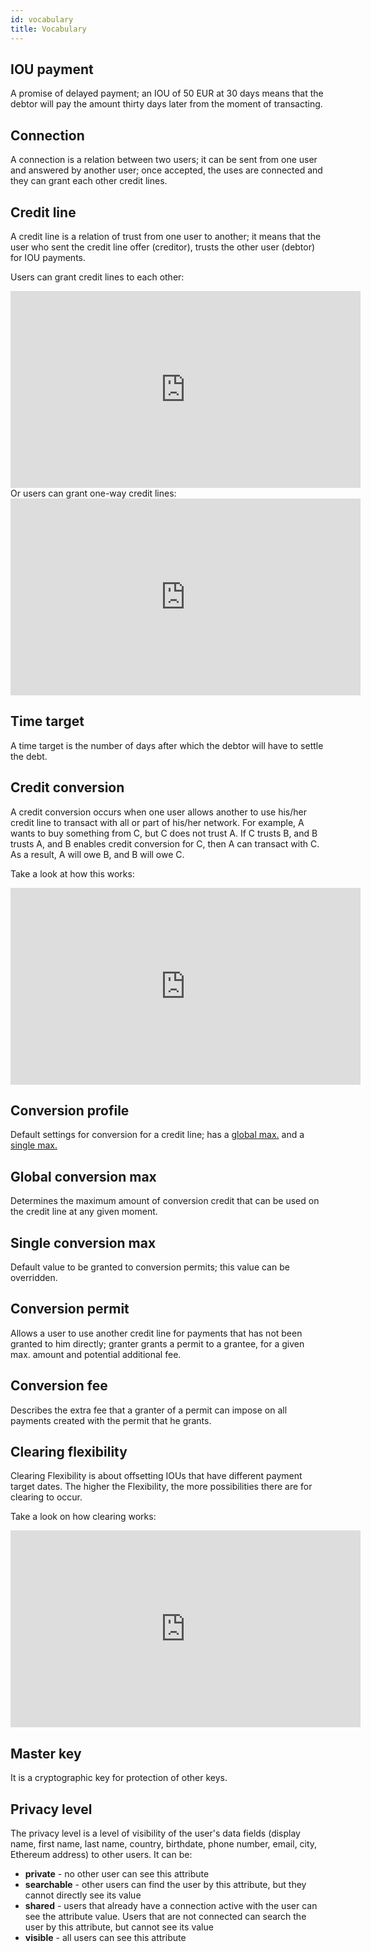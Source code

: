 ```yaml
---
id: vocabulary
title: Vocabulary
---
```


## IOU payment

A promise of delayed payment; an IOU of 50 EUR at 30 days means that the debtor will pay the amount thirty days later from the moment of transacting.

## Connection

A connection is a relation between two users; it can be sent from one user and answered by another user; once accepted, the uses are connected and they can grant each other credit lines.

## Credit line

A credit line is a relation of trust from one user to another; it means that the user who sent the credit line offer (creditor), trusts the other user (debtor) for IOU payments.

Users can grant credit lines to each other:

<iframe width="560" height="315" src="https://www.youtube.com/embed/ZvkGNWAUu84" frameborder="0" allow="accelerometer; autoplay; encrypted-media; gyroscope; picture-in-picture" allowfullscreen></iframe>

<br/>
Or users can grant one-way credit lines:

<iframe width="560" height="315" src="https://www.youtube.com/embed/a6U0YeNJfJU" frameborder="0" allow="accelerometer; autoplay; encrypted-media; gyroscope; picture-in-picture" allowfullscreen></iframe>

## Time target

A time target is the number of days after which the debtor will have to settle the debt.

## Credit conversion

A credit conversion occurs when one user allows another to use his/her credit line to transact with all or part of his/her network. For example, A wants to buy something from C, but C does not trust A. If C trusts B, and B trusts A, and B enables credit conversion for C, then A can transact with C. As a result, A will owe B, and B will owe C.

Take a look at how this works:

<iframe width="560" height="315" src="https://www.youtube.com/embed/AQkar143isw" frameborder="0" allow="accelerometer; autoplay; encrypted-media; gyroscope; picture-in-picture" allowfullscreen></iframe>

## Conversion profile

Default settings for conversion for a credit line; has a [global max.](vocabulary.md#global-conversion-max) and a [single max.](vocabulary.md#single-conversion-max)

## Global conversion max

Determines the maximum amount of conversion credit that can be used on the credit line at any given moment.

## Single conversion max

Default value to be granted to conversion permits; this value can be overridden.

## Conversion permit

Allows a user to use another credit line for payments that has not been granted to him directly; granter grants a permit to a grantee, for a given max. amount and potential additional fee.

## Conversion fee

Describes the extra fee that a granter of a permit can impose on all payments created with the permit that he grants.

## Clearing flexibility

Clearing Flexibility is about offsetting IOUs that have different payment target dates. The higher the Flexibility, the more possibilities there are for clearing to occur.

Take a look on how clearing works:

<iframe width="560" height="315" src="https://www.youtube.com/embed/DR8NyJl1Sjg" frameborder="0" allow="accelerometer; autoplay; encrypted-media; gyroscope; picture-in-picture" allowfullscreen></iframe>

## Master key

It is a cryptographic key for protection of other keys.

## Privacy level

The privacy level is a level of visibility of the user's data fields (display name, first name, last name, country, birthdate, phone number, email, city, Ethereum address) to other users. It can be:

- **private** - no other user can see this attribute
- **searchable** - other users can find the user by this attribute, but they cannot directly see its value
- **shared** - users that already have a connection active with the user can see the attribute value. Users that are not connected can search the user by this attribute, but cannot see its value
- **visible** - all users can see this attribute
